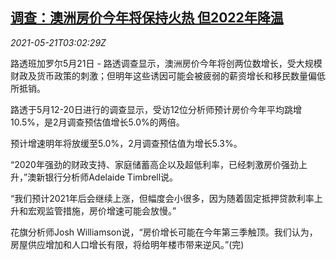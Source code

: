 <!--1621567863000-->
[调查：澳洲房价今年将保持火热 但2022年降温](https://cn.reuters.com/article/poll-austraia-housing-price-0521-fri-idCNKCS2D2080)
------

<div><i>2021-05-21T03:02:29Z</i></div><p>路透班加罗尔5月21日 - 路透调查显示，澳洲房价今年将创两位数增长，受大规模财政及货币政策的刺激；但明年这些诱因可能会被疲弱的薪资增长和移民数量偏低所抵销。</p><p>路透于5月12-20日进行的调查显示，受访12位分析师预计房价今年平均跳增10.5%，是2月调查预估值增长5.0%的两倍。</p><p>预计增速明年将放缓至5.0%，2月调查预估值为增长5.3%。</p><p>“2020年强劲的财政支持、家庭储蓄高企以及超低利率，已经刺激房价强劲上升，”澳新银行分析师Adelaide Timbrell说。</p><p>“我们预计2021年后会继续上涨，但幅度会小很多，因为随着固定抵押贷款利率上升和宏观监管措施，房价增速可能会放慢。”</p><p>花旗分析师Josh Williamson说，“房价增长可能在今年第三季触顶。我们认为，房屋供应增加和人口增长有限，将给明年楼市带来逆风。”(完)</p>
